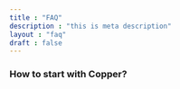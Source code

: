 ```yaml
---
title : "FAQ"
description : "this is meta description"
layout : "faq"
draft : false
---
```


### How to start with Copper?


<br>
<br>

